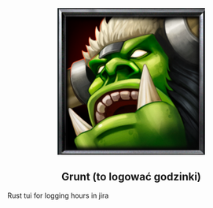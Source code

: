 <div align="center" width="100%">
    <img src="assets/grunt.png" width="300">
</div>
<h2 align="center">Grunt (to logować godzinki)</h2>

Rust tui for logging hours in jira
